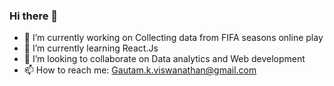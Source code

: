 ### Hi there 👋




- 🔭 I’m currently working on Collecting data from FIFA seasons online play
- 🌱 I’m currently learning React.Js
- 👯 I’m looking to collaborate on Data analytics and Web development
- 📫 How to reach me: Gautam.k.viswanathan@gmail.com


